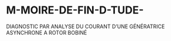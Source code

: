 # M-MOIRE-DE-FIN-D-TUDE-
DIAGNOSTIC PAR ANALYSE DU COURANT D’UNE GÉNÉRATRICE ASYNCHRONE A ROTOR BOBINÉ
